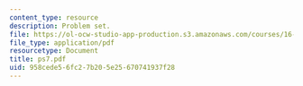 ```yaml
---
content_type: resource
description: Problem set.
file: https://ol-ocw-studio-app-production.s3.amazonaws.com/courses/16-30-estimation-and-control-of-aerospace-systems-spring-2004/958cede56fc27b205e25670741937f28_ps7.pdf
file_type: application/pdf
resourcetype: Document
title: ps7.pdf
uid: 958cede5-6fc2-7b20-5e25-670741937f28
---
```


